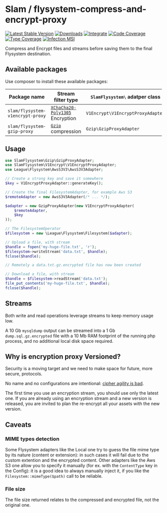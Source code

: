 # Slam / flysystem-compress-and-encrypt-proxy

[![Latest Stable Version](https://img.shields.io/packagist/v/slam/flysystem-core-proxy.svg)](https://packagist.org/packages/slam/flysystem-core-proxy)
[![Downloads](https://img.shields.io/packagist/dt/slam/flysystem-core-proxy.svg)](https://packagist.org/packages/slam/flysystem-core-proxy)
[![Integrate](https://github.com/Slamdunk/flysystem-compress-and-encrypt-proxy/workflows/Integrate/badge.svg?branch=master)](https://github.com/Slamdunk/flysystem-compress-and-encrypt-proxy/actions)
[![Code Coverage](https://codecov.io/gh/Slamdunk/flysystem-compress-and-encrypt-proxy/coverage.svg?branch=master)](https://codecov.io/gh/Slamdunk/flysystem-compress-and-encrypt-proxy?branch=master)
[![Type Coverage](https://shepherd.dev/github/Slamdunk/flysystem-compress-and-encrypt-proxy/coverage.svg)](https://shepherd.dev/github/Slamdunk/flysystem-compress-and-encrypt-proxy)
[![Infection MSI](https://badge.stryker-mutator.io/github.com/Slamdunk/flysystem-compress-and-encrypt-proxy/master)](https://dashboard.stryker-mutator.io/reports/github.com/Slamdunk/flysystem-compress-and-encrypt-proxy/master)

Compress and Encrypt files and streams before saving them to the final Flysystem destination.

## Available packages

Use composer to install these available packages:

| Package name | Stream filter type | `SlamFlysystem\` adatper class |
|---|---|---|
|`slam/flysystem-v1encrypt-proxy`|[`XChaCha20-Poly1305`](https://www.php.net/manual/en/function.sodium-crypto-secretstream-xchacha20poly1305-init-push.php) Encryption|`V1Encrypt\V1EncryptProxyAdapter`|
|`slam/flysystem-gzip-proxy`|[`Gzip`](https://datatracker.ietf.org/doc/html/rfc1952) compression|`Gzip\GzipProxyAdapter`|

## Usage

```php
use SlamFlysystem\Gzip\GzipProxyAdapter;
use SlamFlysystem\V1Encrypt\V1EncryptProxyAdapter;
use League\Flysystem\AwsS3V3\AwsS3V3Adapter;

// Create a strong key and save it somewhere
$key = V1EncryptProxyAdapter::generateKey();

// Create the final FilesystemAdapter, for example Aws S3
$remoteAdapter = new AwsS3V3Adapter(/* ... */);

$adapter = new GzipProxyAdapter(new V1EncryptProxyAdapter(
    $remoteAdapter,
    $key
));

// The FilesystemOperator
$filesystem = new \League\Flysystem\Filesystem($adapter);

// Upload a file, with stream
$handle = fopen('my-huge-file.txt', 'r');
$filesystem->writeStream('data.txt', $handle);
fclose($handle);

// Remotely a data.txt.gz.encrypted file has now been created

// Download a file, with stream
$handle = $filesystem->readStream('data.txt');
file_put_contents('my-huge-file.txt', $handle);
fclose($handle);
```

## Streams

Both write and read operations leverage streams to keep memory usage low.

A 10 Gb `mysqldump` output can be streamed into a 1 Gb `dump.sql.gz.encrypted` file
with a 10 Mb RAM footprint of the running php process, and no additional local disk
space required.

## Why is encryption proxy Versioned?

Security is a moving target and we need to make space for future, more secure,
protocols.

No name and no configurations are intentional: [cipher agility is bad](https://paragonie.com/blog/2019/10/against-agility-in-cryptography-protocols).

The first time you use an encryption stream, you should use only the latest one.
If you are already using an encryption stream and a new version is released,
you are invited to plan the re-encrypt all your assets with the new version.

## Caveats

### MIME types detection

Some Flysystem adapters like the Local one try to guess the file mime type by
its nature (content or extension): in such cases it will fail due to the custom
extention and the encrypted content.
Other adapters like the Aws S3 one allow you to specify it manually (for ex.
with the `ContentType` key in the Config): it is a good idea to always manually
inject it, if you like the `Filesystem::mimeType($path)` call to be reliable.

### File size

The file size returned relates to the compressed and encrypted file, not the
original one.
